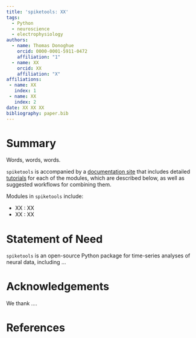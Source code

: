 ```yaml
---
title: 'spiketools: XX'
tags:
  - Python
  - neuroscience
  - electrophysiology
authors:
  - name: Thomas Donoghue
    orcid: 0000-0001-5911-0472
    affiliation: "1"
  - name: XX
    orcid: XX
    affiliation: "X"
affiliations:
 - name: XX
   index: 1
 - name: XX
   index: 2
date: XX XX XX
bibliography: paper.bib
---
```


# Summary

Words, words, words.

``spiketools`` is accompanied by a [documentation site](XX) that includes detailed [tutorials](XX) for each of the modules, which are described below, as well as suggested workflows for combining them.

Modules in ``spiketools`` include:

* XX : XX
* XX : XX

# Statement of Need

``spiketools`` is an open-source Python package for time-series analyses of neural data, including ...


# Acknowledgements

We thank ....

# References